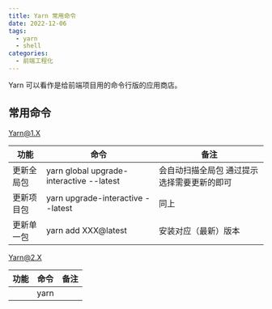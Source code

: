 ```yaml
---
title: Yarn 常用命令
date: 2022-12-06
tags: 
  - yarn
  - shell
categories: 
  - 前端工程化
---
```

Yarn 可以看作是给前端项目用的命令行版的应用商店。

<!-- more -->

## 常用命令

Yarn@1.X

| 功能       | 命令                                     | 备注                                        |
|------------|------------------------------------------|---------------------------------------------|
| 更新全局包 | yarn global upgrade-interactive --latest | 会自动扫描全局包 通过提示选择需要更新的即可 |
| 更新项目包 | yarn upgrade-interactive --latest        | 同上                                        |
| 更新单一包 | yarn add XXX@latest                      | 安装对应（最新）版本                        |

Yarn@2.X

| 功能 | 命令 | 备注 |
|------|------|------|
|      | yarn |      |
